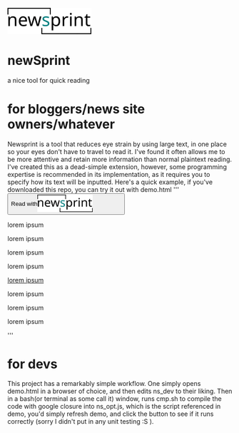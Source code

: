 ![the newsprint icon](ico1.png)
# newSprint
 a nice tool for quick reading

# for bloggers/news site owners/whatever
Newsprint is a tool that reduces eye strain by using large text, in one place so your eyes don't have to travel to read it. I've found it often allows me to be more attentive and retain more information than normal plaintext reading. I've created this as a dead-simple extension, however, some programming expertise is recommended in its implementation, as it requires you to specify how its text will be inputted.
Here's a quick example, if you've downloaded this repo, you can try it out with demo.html 
    '''
    <script src="ns_opt.js"></script><!--critical component #0, you probably already assumed this, but you're going to need to import this script-->
    <button onclick="nsprint(document.getElementsByClassName('sprtxt'))" style="flex-direction:row;display:flex;"><!--critical component #1, this specifies what text will be dumped into the reader, in this case, any element with the class sprtxt-->
        <p>Read with </p><img src="ico1.png" height="50%" width="50%">
        <p id="lcipl"></p>
    </button>
    <div class="sprFocus"></div><!--critical component #2, this provides a place for the script to inject the reader-->
    <p class="sprtxt">lorem ipsum</p>
    <p class="sprtxt">lorem ipsum</p>
    <p class="sprtxt">lorem ipsum</p>
    <p class="sprtxt">lorem ipsum</p>
    <a href="https://google.com" class="sprtxt">lorem ipsum</a><!--yes, we do support links!-->
    <p class="sprtxt">lorem ipsum</p>
    <p class="sprtxt">lorem ipsum</p>
    <p class="sprtxt">lorem ipsum</p>
    '''

# for devs
This project has a remarkably simple workflow. One simply opens demo.html in a browser of choice, and then edits ns_dev to their liking.
Then in a bash(or terminal as some call it) window, runs cmp.sh to compile the code with google closure into ns_opt.js, which is the 
script referenced in demo, you'd simply refresh demo, and click the button to see if it runs correctly
(sorry I didn't put in any unit testing :S ).
